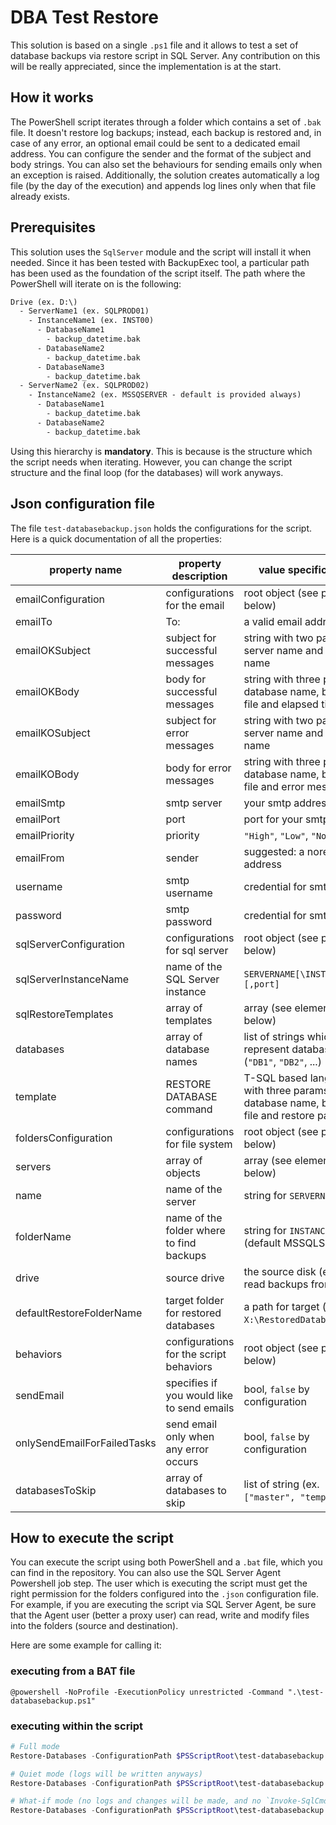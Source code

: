 # DBA Test Restore

This solution is based on a single `.ps1` file and it allows to test a set of database backups via restore script in SQL Server. Any contribution on this will be really appreciated, since the implementation is at the start.

## How it works

The PowerShell script iterates through a folder which contains a set of `.bak` file. It doesn't restore log backups; instead, each backup is restored and, in case of any error, an optional email could be sent to a dedicated email address. You can configure the sender and the format of the subject and body strings. You can also set the behaviours for sending emails only when an exception is raised. Additionally, the solution creates automatically a log file (by the day of the execution) and appends log lines only when that file already exists.

## Prerequisites

This solution uses the `SqlServer` module and the script will install it when needed. Since it has been tested with BackupExec tool, a particular path has been used as the foundation of the script itself. The path where the PowerShell will iterate on is the following:

```txt
Drive (ex. D:\)
  - ServerName1 (ex. SQLPROD01)
    - InstanceName1 (ex. INST00)
      - DatabaseName1
        - backup_datetime.bak
      - DatabaseName2
        - backup_datetime.bak
      - DatabaseName3
        - backup_datetime.bak
  - ServerName2 (ex. SQLPROD02)
    - InstanceName2 (ex. MSSQSERVER - default is provided always)
      - DatabaseName1
        - backup_datetime.bak
      - DatabaseName2
        - backup_datetime.bak
```

Using this hierarchy is **mandatory**. This is because is the structure which the script needs when iterating. However, you can change the script structure and the final loop (for the databases) will work anyways.

## Json configuration file

The file `test-databasebackup.json` holds the configurations for the script. Here is a quick documentation of all the properties:

| property name | property description | value specifications | parent object |
| ------------- | -------------------- | ----- | ------------- |
| emailConfiguration | configurations for the email | root object (see properties below) | |
| emailTo | To: | a valid email address | emailConfiguration |
| emailOKSubject | subject for successful messages | string with two params, server name and database name | emailConfiguration |
| emailOKBody | body for successful messages | string with three params, database name, backup file and elapsed time | emailConfiguration |
| emailKOSubject | subject for error messages | string with two params, server name and database name | emailConfiguration |
| emailKOBody | body for error messages | string with three params, database name, backup file and error message | emailConfiguration |
| emailSmtp | smtp server | your smtp address | emailConfiguration |
| emailPort | port | port for your smtp server | emailConfiguration |
| emailPriority | priority | `"High"`, `"Low"`, `"Normal"`  | emailConfiguration |
| emailFrom | sender | suggested: a noreply address | emailConfiguration |
| username | smtp username | credential for smtp server | emailConfiguration |
| password | smtp password | credential for smtp server | emailConfiguration |
| sqlServerConfiguration | configurations for sql server | root object (see properties below) | |
| sqlServerInstanceName | name of the SQL Server instance | `SERVERNAME[\INSTANCENAME][,port]` | sqlServerConfiguration |
| sqlRestoreTemplates | array of templates | array (see elements below) | sqlServerConfiguration |
| databases | array of database names | list of strings which represent databases (`"DB1"`, `"DB2"`, ...) | sqlRestoreTemplates |
| template | RESTORE DATABASE command | T-SQL based languages with three params, database name, backup file and restore path | sqlRestoreTemplates |
| foldersConfiguration | configurations for file system | root object (see properties below) | |
| servers | array of objects | array (see elements below) | foldersConfiguration |
| name | name of the server | string for `SERVERNAME` only | servers |
| folderName | name of the folder where to find backups | string for `INSTANCENAME` (default MSSQLSERVER) | servers |
| drive | source drive | the source disk (ex. `D:\`) to read backups from | foldersConfiguration |
| defaultRestoreFolderName | target folder for restored databases | a path for target (ex. `X:\RestoredDatabases\`) | foldersConfiguration |
| behaviors | configurations for the script behaviors | root object (see properties below) | |
| sendEmail | specifies if you would like to send emails | bool, `false` by configuration | behaviors |
| onlySendEmailForFailedTasks | send email only when any error occurs | bool, `false` by configuration | behaviors |
| databasesToSkip | array of databases to skip | list of string (ex. `["master", "tempdb"]`) | behaviors |

## How to execute the script

You can execute the script using both PowerShell and a `.bat` file, which you can find in the repository. You can also use the SQL Server Agent Powershell job step. The user which is executing the script must get the right permission for the folders configured into the `.json` configuration file. For example, if you are executing the script via SQL Server Agent, be sure that the Agent user (better a proxy user) can read, write and modify files into the folders (source and destination).

Here are some example for calling it:

### executing from a BAT file

```vim
@powershell -NoProfile -ExecutionPolicy unrestricted -Command ".\test-databasebackup.ps1"
```

### executing within the script

```powershell
# Full mode
Restore-Databases -ConfigurationPath $PSScriptRoot\test-databasebackup.json
```

```powershell
# Quiet mode (logs will be written anyways)
Restore-Databases -ConfigurationPath $PSScriptRoot\test-databasebackup.json -Quiet
```

```powershell
# What-if mode (no logs and changes will be made, and no `Invoke-SqlCmd` will be executed)
Restore-Databases -ConfigurationPath $PSScriptRoot\test-databasebackup.json -WhatIf
```
